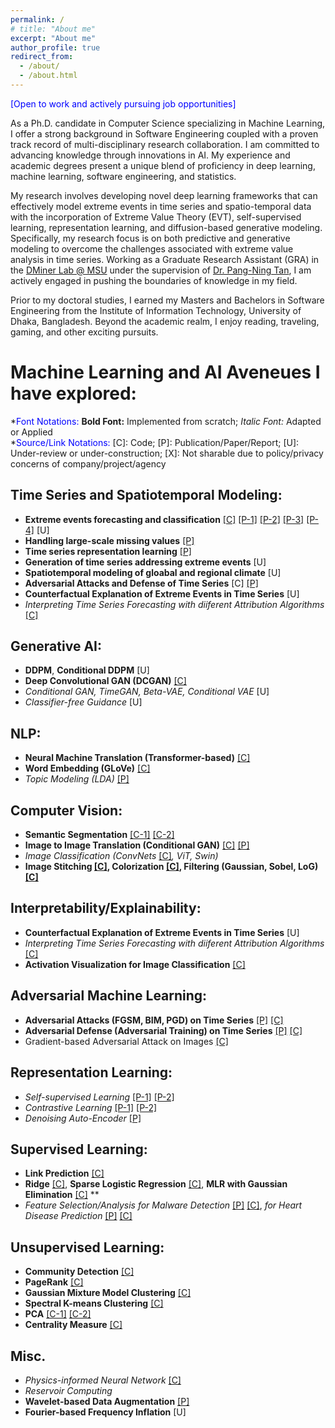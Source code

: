 ```yaml
---
permalink: /
# title: "About me"
excerpt: "About me"
author_profile: true
redirect_from: 
  - /about/
  - /about.html
---
```

<span style="color:blue">
[Open to work and actively pursuing job opportunities]
</span>

As a Ph.D. candidate in Computer Science specializing in Machine Learning, I offer a strong background in Software Engineering
coupled with a proven track record of multi-disciplinary research collaboration. I am committed to advancing knowledge through
innovations in AI. My experience and academic degrees present a unique blend of proficiency in deep learning, machine learning, software engineering, and statistics. 

My research involves developing novel deep learning frameworks that can effectively model extreme events in time series and spatio-temporal data with the incorporation of Extreme Value Theory (EVT), self-supervised learning, representation learning, and diffusion-based generative modeling. Specifically, my research focus is on both predictive and generative modeling to overcome the challenges associated with extreme value analysis in time series. Working as a Graduate Research Assistant (GRA) in the [DMiner Lab @ MSU](https://www.egr.msu.edu/~ptan/dminer/) under the supervision of [Dr. Pang-Ning Tan](https://www.cse.msu.edu/~ptan/), I am actively engaged in pushing the boundaries of knowledge in my field.

Prior to my doctoral studies, I earned my Masters and Bachelors in Software Engineering from the Institute of Information Technology, University of Dhaka, Bangladesh. Beyond the academic realm, I enjoy reading, traveling, gaming, and other exciting pursuits.

# Machine Learning and AI Aveneues I have explored:

\*<span style="color:blue">Font Notations:</span> 
**Bold Font:** Implemented from scratch; *Italic Font:* Adapted or Applied   
\*<span style="color:blue">Source/Link Notations:</span> \[C\]: Code; \[P\]: Publication/Paper/Report; \[U\]: Under-review or under-construction; \[X\]: Not sharable due to policy/privacy concerns of company/project/agency

## Time Series and Spatiotemporal Modeling:
- **Extreme events forecasting and classification** [[C]](https://github.com/galib19/DeepExtrema-IJCAI22-) [[P-1]](https://www.ijcai.org/proceedings/2022/0413.pdf) [[P-2]](https://www.ijcai.org/proceedings/2023/0414.pdf) [[P-3]](https://ieeexplore.ieee.org/stamp/stamp.jsp?arnumber=10415790) [[P-4]](https://dl.acm.org/doi/pdf/10.1145/3534678.3539464) \[U\]
- **Handling large-scale missing values** [[P]](https://www.ijcai.org/proceedings/2023/0414.pdf)
- **Time series representation learning** [[P]](https://ieeexplore.ieee.org/stamp/stamp.jsp?arnumber=10415790)
- **Generation of time series addressing extreme events** \[U\]
- **Spatiotemporal modeling of gloabal and regional climate** \[U\]
- **Adversarial Attacks and Defense of Time Series** \[C\] [[P]](https://arxiv.org/pdf/2301.03703.pdf)
- **Counterfactual Explanation of Extreme Events in Time Series** \[U\]
- *Interpreting Time Series Forecasting with diiferent Attribution Algorithms* [[C]](https://github.com/galib19/AI_Playground/blob/main/Misc/Interpreting_Time_Series_Forecasting.ipynb)

## Generative AI:
- **DDPM**, **Conditional DDPM** [U]
- **Deep Convolutional GAN (DCGAN)** [[C]](https://github.com/galib19/CSE-891-Deep-Learning/tree/main/Programming-Assignments/programming-assignment-4)
- *Conditional GAN, TimeGAN, Beta-VAE, Conditional VAE* [U]
- *Classifier-free Guidance* [U]

## NLP:
- **Neural Machine Translation (Transformer-based)** [[C]](https://github.com/galib19/CSE-891-Deep-Learning/tree/main/Programming-Assignments/programming-assignment-3/programming-assignment-3)
- **Word Embedding (GLoVe)** [[C]](https://github.com/galib19/CSE-891-Deep-Learning/tree/main/Programming-Assignments/programming-assignment-1/programming-assignment-1)
- *Topic Modeling (LDA)* [[P]](https://galib19.github.io/files/GithubIssuesLDA2020.pdf)

## Computer Vision:
- **Semantic Segmentation** [[C-1]](https://github.com/galib19/CSE-891-Deep-Learning/tree/main/Programming-Assignments/programming-assignment-2/programming-assignment-2) [[C-2]](https://github.com/galib19/CSE-803-Computer-Vision/blob/main/Homeworks/HW5/part3.py)
- **Image to Image Translation (Conditional GAN)** [[C]](https://github.com/galib19/Image-to-Image-Translation-using-Conditional-GAN) [[P]](https://galib19.github.io/files/ImageToImage_2021.pdf)
- *Image Classification (ConvNets* [[C]](https://github.com/galib19/CSE-803-Computer-Vision/blob/main/Homeworks/HW5/part1.py)*, ViT, Swin)*
- **Image Stitching [[C]](https://github.com/galib19/CSE-803-Computer-Vision/tree/main/Homeworks/HW3/code), Colorization [[C]](https://github.com/galib19/CSE-891-Deep-Learning/tree/main/Programming-Assignments/programming-assignment-2/programming-assignment-2), Filtering (Gaussian, Sobel, LoG) [[C]](https://github.com/galib19/CSE-803-Computer-Vision/tree/main/Homeworks/HW2/solutions_submissions)**

## Interpretability/Explainability:
- **Counterfactual Explanation of Extreme Events in Time Series** \[U\]
- *Interpreting Time Series Forecasting with diiferent Attribution Algorithms* [[C]](https://github.com/galib19/AI_Playground/blob/main/Misc/Interpreting_Time_Series_Forecasting.ipynb)
- **Activation Visualization for Image Classification** [[C]](https://github.com/galib19/CSE-803-Computer-Vision/blob/main/Homeworks/HW5/part2.py)

## Adversarial Machine Learning:
- **Adversarial Attacks (FGSM, BIM, PGD) on Time Series** [[P]](https://arxiv.org/pdf/2301.03703.pdf) [[C]](https://github.com/galib19/Adversarial_Attacks_and_Defense_on_Time_Series)
- **Adversarial Defense (Adversarial Training) on Time Series** [[P]](https://arxiv.org/pdf/2301.03703.pdf) [[C]](https://github.com/galib19/Adversarial_Attacks_and_Defense_on_Time_Series)
- Gradient-based Adversarial Attack on Images [[C]](https://github.com/galib19/CSE-803-Computer-Vision/blob/main/Homeworks/HW4/code/fooling_images.py)

## Representation Learning:
- *Self-supervised Learning* [[P-1]](https://ieeexplore.ieee.org/stamp/stamp.jsp?arnumber=10415790) [[P-2]](https://www.ijcai.org/proceedings/2023/0414.pdf)
- *Contrastive Learning* [[P-1]](https://ieeexplore.ieee.org/stamp/stamp.jsp?arnumber=10415790) [[P-2]](https://www.ijcai.org/proceedings/2023/0414.pdf)
- *Denoising Auto-Encoder* [[P]](https://www.ijcai.org/proceedings/2023/0414.pdf)

## Supervised Learning:
- **Link Prediction** [[C]](https://github.com/galib19/Analyzing-co-authorship-network-centrality-measure-link-prediction-community-detection---CSE891-Ptan)
- **Ridge** [[C]](https://github.com/galib19/CSE-847-Machine-Learning/tree/main/CSE_847_HW3_Matlab), **Sparse Logistic Regression** [[C]](https://github.com/galib19/CSE-847-Machine-Learning/tree/main/CSE_847_HW4_Matlab), **MLR with Gaussian Elimination** [[C]](https://github.com/galib19/Applied-ML-AI-Concepts-Without-Libraries-Raw-Code---CSE891-Ptan/tree/main/Multiple%20Linear%20Regression%20with%20Gaussian%20Elimination%20in%20Prediction) **
- *Feature Selection/Analysis for Malware Detection* [[P]](https://ksiresearch.org/seke/seke20paper/paper143.pdf) [[C]](https://github.com/galib19/MS_Thesis), *for Heart Disease Prediction* [[P]](https://galib19.github.io/files/HeartDisease_2021.pdf) [[C]](https://github.com/galib19/AI_Playground/tree/main/Heart%20Disease%20Prediction%20and%20Factors%20Analysis) 

## Unsupervised Learning:
- **Community Detection** [[C]](https://github.com/galib19/Analyzing-co-authorship-network-centrality-measure-link-prediction-community-detection---CSE891-Ptan)
- **PageRank** [[C]](https://github.com/galib19/AI_Playground/blob/main/ML%20Maths%20using%20Python-Linear%20Algebra%20and%20Calculas/PageRank.ipynb)
- **Gaussian Mixture Model Clustering** [[C]](https://github.com/galib19/Applied-ML-AI-Concepts-Without-Libraries-Raw-Code---CSE891-Ptan/tree/main/Gaussian%20Mixture%20Model%20Clustering%20with%20Expectation%20Maximization%20Algorithm)
- **Spectral K-means Clustering** [[C]](https://github.com/galib19/CSE-847-Machine-Learning/tree/main/CSE_847_HW5_Matlab) 
- **PCA** [[C-1]](https://github.com/galib19/Applied-ML-AI-Concepts-Without-Libraries-Raw-Code---CSE891-Ptan/tree/main/PCA%20with%20Power%20Method%20for%20Digits%20Classification) [[C-2]](https://github.com/galib19/CSE-847-Machine-Learning/tree/main/CSE_847_HW5_Matlab)
- **Centrality Measure** [[C]](https://github.com/galib19/Analyzing-co-authorship-network-centrality-measure-link-prediction-community-detection---CSE891-Ptan)

## Misc.
- *Physics-informed Neural Network* [[C]](https://github.com/galib19/Investigating_PINNs)
- *Reservoir Computing*
- **Wavelet-based Data Augmentation** [[P]](https://ieeexplore.ieee.org/stamp/stamp.jsp?arnumber=10415790)
- **Fourier-based Frequency Inflation** [U]

  
